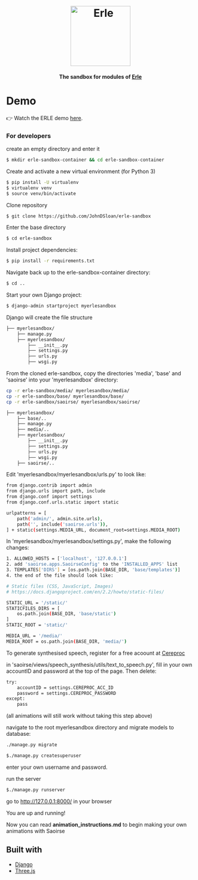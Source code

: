 <h1 align="center">
  <br>
  <img src=".base/static/base/images/logo_n.png" alt="Erle" width="160">
</h1>

<h4 align="center">The sandbox for modules of <a href="https://erle.ucd.ie" target="_blank">Erle</a></h4>

# Demo
👉 Watch the ERLE demo <a href="https://www.https://www.youtube.com/watch?v=VeQA3oXULQw">here</a>.
<br>

### For developers

create an empty directory and enter it
```sh
$ mkdir erle-sandbox-container && cd erle-sandbox-container
```

Create and activate a new virtual environment (for Python 3)
```sh
$ pip install -U virtualenv
$ virtualenv venv
$ source venv/bin/activate
```

Clone repository
```sh
$ git clone https://github.com/JohnDSloan/erle-sandbox
```

Enter the base directory
```sh
$ cd erle-sandbox
```

Install project dependencies:
```sh
$ pip install -r requirements.txt
```

Navigate back up to the erle-sandbox-container directory:
```sh
$ cd ..
```

Start your own Django project:
```sh
$ django-admin startproject myerlesandbox
```

Django will create the file structure
```sh
├── myerlesandbox/
    ├── manage.py
    ├── myerlesandbox/
        ├── __init__.py
        ├── settings.py
        ├── urls.py
        ├── wsgi.py
```

From the cloned erle-sandbox, copy the directories 'media', 'base' and 'saoirse' into your 'myerlesandbox' directory:

```sh
cp -r erle-sandbox/media/ myerlesandbox/media/
cp -r erle-sandbox/base/ myerlesandbox/base/
cp -r erle-sandbox/saoirse/ myerlesandbox/saoirse/
```

```sh
├── myerlesandbox/
    ├── base/..
    ├── manage.py
    ├── media/..
    ├── myerlesandbox/
        ├── __init__.py
        ├── settings.py
        ├── urls.py
        ├── wsgi.py
    ├── saoirse/..
```

Edit 'myerlesandbox/myerlesandbox/urls.py' to look like:

```sh
from django.contrib import admin
from django.urls import path, include
from django.conf import settings
from django.conf.urls.static import static

urlpatterns = [
    path('admin/', admin.site.urls),
    path('', include('saoirse.urls')),
] + static(settings.MEDIA_URL, document_root=settings.MEDIA_ROOT)
```

In 'myerlesandbox/myerlesandbox/settings.py', make the following changes:

```sh
1. ALLOWED_HOSTS = ['localhost', '127.0.0.1']
2. add 'saoirse.apps.SaoirseConfig' to the 'INSTALLED_APPS' list
3. TEMPLATES['DIRS'] = [os.path.join(BASE_DIR, 'base/templates')]
4. the end of the file should look like:

# Static files (CSS, JavaScript, Images)
# https://docs.djangoproject.com/en/2.2/howto/static-files/

STATIC_URL = '/static/'
STATICFILES_DIRS = [
    os.path.join(BASE_DIR, 'base/static')
]
STATIC_ROOT = 'static/'

MEDIA_URL = '/media/'
MEDIA_ROOT = os.path.join(BASE_DIR, 'media/')
```

To generate synthesised speech, register for a free acoount at <a href="https://www.cereproc.com">Cereproc</a>

in 'saoirse/views/speech_synthesis/utils/text_to_speech.py', fill in your own accountID and password at the top of the page. Then delete:

```sh
try:
    accountID = settings.CEREPROC_ACC_ID
    password = settings.CEREPROC_PASSWORD
except:
    pass
```

(all animations will still work without taking this step above)

navigate to the root myerlesandbox directory and migrate models to database:

```sh
./manage.py migrate
```

```sh
$./manage.py createsuperuser
```
enter your own username and password.

run the server
```sh
$./manage.py runserver
```

go to http://127.0.0.1:8000/ in your browser

You are up and running!

Now you can read <strong>animation_instructions.md</strong> to begin making your own animations with Saoirse

## Built with
- [Django](https://www.djangoproject.com)
- [Three.js](https://threejs.org)


